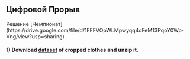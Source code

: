 <h2>Цифровой Прорыв</h2>
Решение [Чемпионат](https://drive.google.com/file/d/1FFFVOpWLMpwyqq4oFeM13PqoY0Wp-Vng/view?usp=sharing)

#### 1) Download [dataset](https://drive.google.com/file/d/1FFFVOpWLMpwyqq4oFeM13PqoY0Wp-Vng/view?usp=sharing) of cropped clothes and unzip it.
